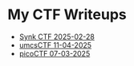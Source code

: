 # My CTF Writeups
- [Synk CTF 2025-02-28](2025-02-28-synk-ctf/)
- [umcsCTF 11-04-2025](11-04-2025-umcsCTF/)
- [picoCTF 07-03-2025](07-03-2025-picoCTF/)
